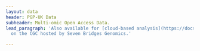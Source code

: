 ```yaml
---
layout: data
header: PGP-UK Data
subheader: Multi-omic Open Access Data.
lead_paragraph: 'Also available for [cloud-based analysis](https://docs.cancergenomicscloud.org/docs/personal-genome-project-uk-pgp-uk-pilot-dataset)
  on the CGC hosted by Seven Bridges Genomics.'

---
```


